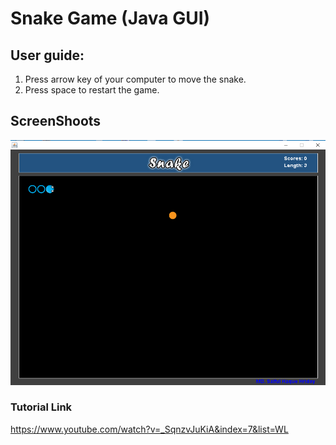# Snake Game (Java GUI)

## User guide:
1. Press arrow key of your computer to move the snake.
2. Press space to restart the game.

## ScreenShoots
<p align="center">
<img src="https://github.com/shhridoy/Games/blob/master/game_screenshoot.png"?raw="true">
</p>

### Tutorial Link
https://www.youtube.com/watch?v=_SqnzvJuKiA&index=7&list=WL
